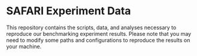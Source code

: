 # SAFARI Experiment Data

This repository contains the scripts, data, and analyses necessary to reproduce our benchmarking experiment results. Please note that you may need to modify some paths and configurations to reproduce the results on your machine.

